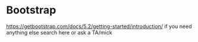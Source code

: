 # Bootstrap
<!-- bs5-$ is a template that has website link in  -->
<!-- bs5 is another link that codeworks provides -->
<!-- user snippet for debug is style.debug you can use this to see the containers when styling project -->
<!-- to do multiple col you can do .col-SIZE*NUMBER OF COL  -->
<!-- same can be done for rows -->
<!-- BOOTSTRAP has built in p-x for padding and m-x for margin -->
<!-- when building a block it out first  -->
<!-- when making a div with a col class type .col and you can add 1-12  -->
<!-- if you need to add a background image ad the class bg-image then in css add do .bg-image{background-image(URL)} and if it doesn't pop on your screen then you have to adjust the content aka its zero pixel so you have to give it height -->
<!-- you can adjust the height with h-  -->
<!-- justify content moves things left and right in a flex container-->
<!-- align items move things up and down in a flex container-->
<!-- start and end are used for left and right -->
<!-- container-fluid class is used for      could be added to the main tag -->
<!-- can add other elements when typing .col and bootstrap will finish that line of code ex. .col-12.text-danger -->
<!-- in bootstrap if an image is too big you can add img-fluid to have it not flow out of the container -->
<!-- text-center centers content when added to the class -->
<!-- can add a span tag <span></span> in a tag to add a class a specific thing of text                ex. <span class="text-info"></span> -->
<!-- you can add a transform like rounded but to get more perfected you should use css and make a class -->
<!-- when adding a row into a col it breaks the col which might be a col-6  into 12 individual rows inside a col-->
<!-- adding either t b to either margin or padding to the top or bottom and adding s e to either margin or padding is for left and right y is for top and bottom x is for left and right -->
<!-- grid breakpoints https://getbootstrap.com/docs/5.2/layout/grid/#grid-options -->
<!---TODO -  after lunch ask mick or TA about order -->

https://getbootstrap.com/docs/5.2/getting-started/introduction/ if you need anything else search here or ask a TA/mick

<!-- quick way to terminal  ctrl~  -->
<!-- can keep a nav bar or parent element at the top of the program by putting sticky-top as a class -->
